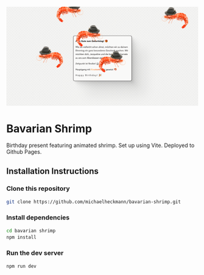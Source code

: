 <p align="center">
<img src="./image.png">
</p>

# Bavarian Shrimp
Birthday present featuring animated shrimp. Set up using Vite. Deployed to Github Pages.

## Installation Instructions

### Clone this repository

```bash
git clone https://github.com/michaelheckmann/bavarian-shrimp.git
```

### Install dependencies

```bash
cd bavarian shrimp
npm install
```

### Run the dev server

```bash
npm run dev
```
